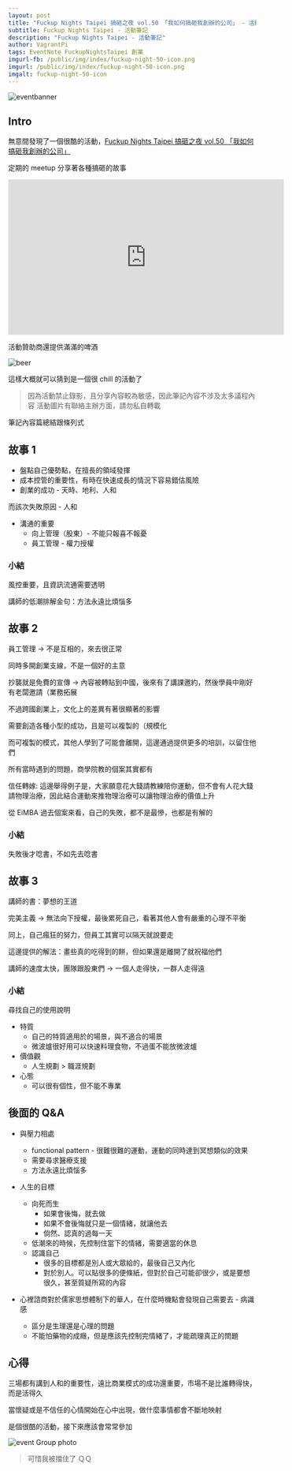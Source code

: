 ```yaml
---
layout: post
title: "Fuckup Nights Taipei 搞砸之夜 vol.50 「我如何搞砸我創辦的公司」 - 活動筆記"
subtitle: Fuckup Nights Taipei - 活動筆記
description: "Fuckup Nights Taipei - 活動筆記"
author: VagrantPi
tags: EventNote FuckupNightsTaipei 創業
imgurl-fb: /public/img/index/fuckup-night-50-icon.png
imgurl: /public/img/index/fuckup-night-50-icon.png
imgalt: fuckup-night-50-icon 
---
```


![eventbanner](/public/img/post/fuckup-night/fuckup-night-50.png)

## Intro

無意間發現了一個很酷的活動，[Fuckup Nights Taipei 搞砸之夜 vol.50 「我如何搞砸我創辦的公司」](https://www.accupass.com/event/2402210431333667211750)

定期的 meetup 分享著各種搞砸的故事

<iframe width="560" height="315" src="https://www.youtube.com/embed/M4-SkHjzgxo?si=B5cXMWNdK11EhSrG" title="YouTube video player" frameborder="0" allow="accelerometer; autoplay; clipboard-write; encrypted-media; gyroscope; picture-in-picture; web-share" referrerpolicy="strict-origin-when-cross-origin" allowfullscreen></iframe>


活動贊助商還提供滿滿的啤酒

![beer](/public/img/post/fuckup-night/0330_4-7.jpeg)

這樣大概就可以猜到是一個很 chill 的活動了


> 因為活動禁止錄影，且分享內容較為敏感，因此筆記內容不涉及太多議程內容
> 活動圖片有聯絡主辦方面，請勿私自轉載

筆記內容篇總結跟條列式

## 故事 1

- 盤點自己優勢點，在擅長的領域發揮
- 成本控管的重要性，有時在快速成長的情況下容易錯估風險
- 創業的成功 - 天時、地利、人和

而該次失敗原因 - 人和

- 溝通的重要
    - 向上管理（股東）- 不能只報喜不報憂
    - 員工管理 - 權力授權

### 小結

風控重要，且資訊流通需要透明

講師的低潮排解金句：方法永遠比煩惱多

## 故事 2

員工管理 -> 不是互相的，來去很正常

同時多開創業支線，不是一個好的主意

抄襲就是免費的宣傳 -> 內容被轉貼到中國，後來有了講課邀約，然後學員中剛好有老闆邀請（業務拓展

不過跨國創業上，文化上的差異有著很顯著的影響

需要創造各種小型的成功，且是可以複製的（規模化

而可複製的模式，其他人學到了可能會離開，這邊通過提供更多的培訓，以留住他們

所有當時遇到的問題，商學院教的個案其實都有

信任轉嫁: 這邊舉得例子是，大家願意花大錢請教練陪你運動，但不會有人花大錢請物理治療，因此結合運動來推物理治療可以讓物理治療的價值上升

從 EiMBA 過去個案來看，自己的失敗，都不是最慘，也都是有解的

### 小結

失敗後才唸書，不如先去唸書

## 故事 3

講師的書：夢想的王道

完美主義 -> 無法向下授權，最後累死自己，看著其他人會有嚴重的心理不平衡

同上，自己瘋狂的努力，但員工其實可以隔天就說要走

這邊提供的解法：畫些真的吃得到的餅，但如果還是離開了就祝福他們

講師的速度太快，團隊跟股東們 -> 一個人走得快，一群人走得遠

### 小結

尋找自己的使用說明
- 特質
    - 自己的特質適用於的場景，與不適合的場景
    - 微波爐很好用可以快速料理食物，不過蛋不能放微波爐
- 價值觀
    - 人生規劃 > 職涯規劃
- 心態
    - 可以很有個性，但不能不專業

## 後面的 Q&A

- 與壓力相處
    - functional pattern - 很難很難的運動，運動的同時達到冥想類似的效果
    - 需要尋求醫療支援
    - 方法永遠比煩惱多

- 人生的目標
    - 向死而生 
        - 如果會後悔，就去做
        - 如果不會後悔就只是一個情緒，就讓他去
        - 倘然、認真的過每一天
    - 低潮來的時候，先控制住當下的情緒，需要適當的休息
    - 認識自己
        - 很多的目標都是別人或大眾給的，最後自己又內化
        - 對於別人。可以貼很多的便條紙，但對於自己可能卻很少，或是要想很久，甚至質疑所寫的內容

- 心裡諮商對於儒家思想體制下的華人，在什麼時機點會發現自己需要去 - 病識感
    - 區分是生理還是心理的問題
    - 不能怕藥物的成癮，但是應該先控制完情緒了，才能疏理真正的問題


## 心得

三場都有講到人和的重要性，遠比商業模式的成功還重要，市場不是比誰轉得快，而是活得久

當懷疑或是不信任的心情開始在心中出現，做什麼事情都會不斷地映射

是個很酷的活動，接下來應該會常常參加

![event Group photo](/public/img/post/fuckup-night/0330_4-50.jpg)
> 可惜我被擋住了 ＱＱ





